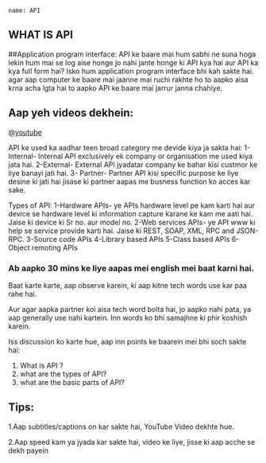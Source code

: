 ```ngMeta
name: API
```

## WHAT IS API

##Application program interface:
API ke baare mai hum sabhi ne suna hoga lekin hum mai se log aise honge jo nahi jante honge ki API kya hai aur API ka kya full form hai? 
Isko hum application program interface bhi kah sakte hai. agar aap computer ke baare mai jaanne mai  ruchi rakhte ho to aapko aisa krna acha lgta hai to aapko API ke baare mai jarrur janna chahiye.


## Aap yeh videos dekhein:

@[youtube](cDU1Q2JJWFY)

API  ke used ka aadhar teen broad category me devide kiya ja sakta hai: 
1-Internal- Internal API exclusively ek company or organisation me used kiya jata hai.
2-External- External API jyadatar company ke bahar kisi custmor ke liye banayi jati hai.
3- Partner- Partner API kisi specific purpose ke liye desine ki jati hai jisase ki partner aapas me busness function ko acces kar sake.

Types of API:
1-Hardware APIs- ye APIs hardware level pe kam karti hai aur device se hardware level ki information capture karane ke kam me aati hai. Jaise ki device ki Sr no. aur model no.
2-Web services APIs- ye API www ki help se service provide karti hai. Jaise ki REST, SOAP, XML, RPC and JSON-RPC.
3-Source code APIs
4-Library based APIs
5-Class based APIs
6-Object remoting APIs




### Ab aapko 30 mins ke liye aapas mei english mei baat karni hai.

Baat karte karte, aap observe karein, ki aap kitne tech words use kar paa rahe hai.

Aur agar aapka partner koi aisa tech word bolta hai, jo aapko nahi pata, ya aap generally use nahi kartein. Inn words ko bhi samajhne ki phir koshish karein.

Iss discussion ko karte hue, aap inn points ke baarein mei bhi soch sakte hai:

1. What is API ? 
2. what are the types of API?  
3. what are the basic parts of API? 


## Tips:
1.Aap subtitles/captions on kar sakte hai, YouTube Video dekhte hue.

2.Aap speed kam ya jyada kar sakte hai, video ke liye, jisse ki aap acche se dekh payein


